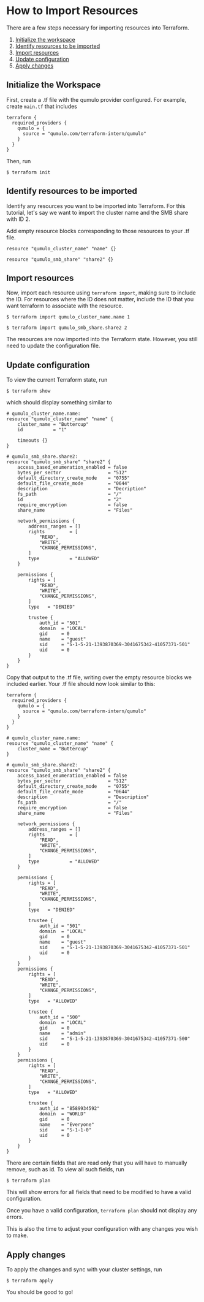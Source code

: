 # **How to Import Resources**
There are a few steps necessary for importing resources into Terraform.

1. [Initialize the workspace](#initialize-workspace)
2. [Identify resources to be imported](#identify-resources)
3. [Import resources](#import-resources)
4. [Update configuration](#update-configuration)
5. [Apply changes](#apply-changes)

<a id="initialize-workspace"></a>
## Initialize the Workspace
First, create a .tf file with the qumulo provider configured. For example, create `main.tf` that includes

```
terraform {
  required_providers {
    qumulo = {
      source = "qumulo.com/terraform-intern/qumulo"
    }
  }
}
```

Then, run 

    $ terraform init

<a id="identify-resources"></a>
## Identify resources to be imported
Identify any resources you want to be imported into Terraform. For this tutorial, let's say we want to import the cluster name and the SMB share with ID 2. 

Add empty resource blocks corresponding to those resources to your .tf file.

```
resource "qumulo_cluster_name" "name" {}

resource "qumulo_smb_share" "share2" {}
```


<a id="import-resources"></a>
## Import resources
Now, import each resource using `terraform import`, making sure to include the ID. For resources where the ID does not matter, include the ID that you want terraform to associate with the resource. 
```
$ terraform import qumulo_cluster_name.name 1

$ terraform import qumulo_smb_share.share2 2
```
The resources are now imported into the Terraform state. However, you still need to update the configuration file.

<a id="update-configuration"></a>
## Update configuration
To view the current Terraform state, run
    
    $ terraform show

which should display something similar to

```
# qumulo_cluster_name.name:
resource "qumulo_cluster_name" "name" {
    cluster_name = "Buttercup"
    id           = "1"

    timeouts {}
}

# qumulo_smb_share.share2:
resource "qumulo_smb_share" "share2" {
    access_based_enumeration_enabled = false
    bytes_per_sector                 = "512"
    default_directory_create_mode    = "0755"
    default_file_create_mode         = "0644"
    description                      = "Decription"
    fs_path                          = "/"
    id                               = "2"
    require_encryption               = false
    share_name                       = "Files"

    network_permissions {
        address_ranges = []
        rights         = [
            "READ",
            "WRITE",
            "CHANGE_PERMISSIONS",
        ]
        type           = "ALLOWED"
    }

    permissions {
        rights = [
            "READ",
            "WRITE",
            "CHANGE_PERMISSIONS",
        ]
        type   = "DENIED"

        trustee {
            auth_id = "501"
            domain  = "LOCAL"
            gid     = 0
            name    = "guest"
            sid     = "S-1-5-21-1393870369-3041675342-41057371-501"
            uid     = 0
        }
    }
}
```

Copy that output to the .tf file, writing over the empty resource blocks we included earlier. Your .tf file should now look similar to this:

```
terraform {
  required_providers {
    qumulo = {
      source = "qumulo.com/terraform-intern/qumulo"
    }
  }
}

# qumulo_cluster_name.name:
resource "qumulo_cluster_name" "name" {
    cluster_name = "Buttercup"
}

# qumulo_smb_share.share2:
resource "qumulo_smb_share" "share2" {
    access_based_enumeration_enabled = false
    bytes_per_sector                 = "512"
    default_directory_create_mode    = "0755"
    default_file_create_mode         = "0644"
    description                      = "Description"
    fs_path                          = "/"
    require_encryption               = false
    share_name                       = "Files"

    network_permissions {
        address_ranges = []
        rights         = [
            "READ",
            "WRITE",
            "CHANGE_PERMISSIONS",
        ]
        type           = "ALLOWED"
    }

    permissions {
        rights = [
            "READ",
            "WRITE",
            "CHANGE_PERMISSIONS",
        ]
        type   = "DENIED"

        trustee {
            auth_id = "501"
            domain  = "LOCAL"
            gid     = 0
            name    = "guest"
            sid     = "S-1-5-21-1393870369-3041675342-41057371-501"
            uid     = 0
        }
    }
    permissions {
        rights = [
            "READ",
            "WRITE",
            "CHANGE_PERMISSIONS",
        ]
        type   = "ALLOWED"

        trustee {
            auth_id = "500"
            domain  = "LOCAL"
            gid     = 0
            name    = "admin"
            sid     = "S-1-5-21-1393870369-3041675342-41057371-500"
            uid     = 0
        }
    }
    permissions {
        rights = [
            "READ",
            "WRITE",
            "CHANGE_PERMISSIONS",
        ]
        type   = "ALLOWED"

        trustee {
            auth_id = "8589934592"
            domain  = "WORLD"
            gid     = 0
            name    = "Everyone"
            sid     = "S-1-1-0"
            uid     = 0
        }
    }
}
```

There are certain fields that are read only that you will have to manually remove, such as id. To view all such fields, run 

    $ terraform plan

This will show errors for all fields that need to be modified to have a valid configuration.

Once you have a valid configuration, `terraform plan` should not display any errors. 

This is also the time to adjust your configuration with any changes you wish to make.

<a id="apply-changes"></a>
## Apply changes
To apply the changes and sync with your cluster settings, run

    $ terraform apply

You should be good to go!

